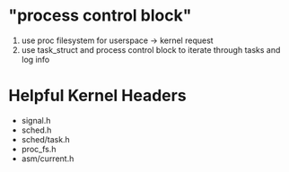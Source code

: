# "process control block"
1. use proc filesystem for userspace -> kernel request
2. use task_struct and process control block to iterate through tasks and log info

# Helpful Kernel Headers
- signal.h
- sched.h
- sched/task.h
- proc_fs.h
- asm/current.h
